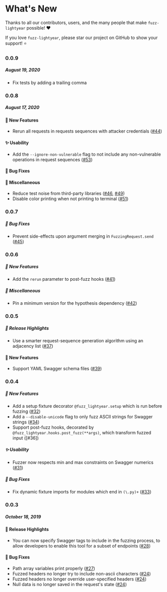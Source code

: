 # What's New

Thanks to all our contributors, users, and the many people that make `fuzz-lightyear` possible!
:heart:

If you love `fuzz-lightyear`, please star our project on GitHub to show your support! :star:

<!--
### A.B.C
##### MMM DD, YYYY

#### :mega: Release Highlights
#### :boom: Breaking Changes
#### :tada: New Features
#### :newspaper: News
#### :sparkles: Usability
#### :performing_arts: Performance
#### :bug: Bug Fixes
#### :snake: Miscellaneous

[#xxxx]: https://github.com/Yelp/detect-secrets-server/pull/xxxx
[@xxxx]: https://github.com/xxxx
-->
### 0.0.9
##### August 19, 2020

- Fix tests by adding a trailing comma

### 0.0.8
##### August 17, 2020

#### :tada: New Features

- Rerun all requests in requests sequences with attacker credentials ([#44])

#### :sparkles: Usability

- Add the `--ignore-non-vulnerable` flag to not include any non-vulnerable
operations in request sequences ([#53])

#### :bug: Bug Fixes

#### :snake: Miscellaneous

- Reduce test noise from third-party libraries ([#46], [#49])
- Disable color printing when not printing to terminal ([#51])

[#44]: https://github.com/Yelp/fuzz-lightyear/pull/44
[#46]: https://github.com/Yelp/fuzz-lightyear/pull/46
[#49]: https://github.com/Yelp/fuzz-lightyear/pull/49
[#51]: https://github.com/Yelp/fuzz-lightyear/pull/51
[#53]: https://github.com/Yelp/fuzz-lightyear/pull/53

### 0.0.7
##### :bug: Bug Fixes

- Prevent side-effects upon argument merging in `FuzzingRequest.send` ([#45])

[#45]: https://github.com/Yelp/fuzz-lightyear/pull/45

### 0.0.6
##### :tada: New Features

- Add the `rerun` parameter to post-fuzz hooks ([#41])

##### :snake: Miscellaneous

- Pin a minimum version for the hypothesis dependency ([#42])

[#41]: https://github.com/Yelp/fuzz-lightyear/pull/41
[#42]: https://github.com/Yelp/fuzz-lightyear/pull/42

### 0.0.5
##### :mega: Release Highlights

- Use a smarter request-sequence generation algorithm using an adjacency list ([#37])

#### :tada: New Features

- Support YAML Swagger schema files ([#39])

[#37]: https://github.com/Yelp/fuzz-lightyear/pull/37
[#39]: https://github.com/Yelp/fuzz-lightyear/pull/39

### 0.0.4
##### :tada: New Features

- Add a setup fixture decorator `@fuzz_lightyear.setup` which is run before fuzzing ([#32])
- Add a `--disable-unicode` flag to only fuzz ASCII strings for Swagger strings ([#34])
- Support post-fuzz hooks, decorated by `@fuzz_lightyear.hooks.post_fuzz(**args)`,
which transform fuzzed input ([#36])

##### :sparkles: Usability

- Fuzzer now respects min and max constraints on Swagger numerics ([#31])

##### :bug: Bug Fixes

- Fix dynamic fixture imports for modules which end in `(\.py)+` ([#33])

[#31]: https://github.com/Yelp/fuzz-lightyear/pull/31
[#32]: https://github.com/Yelp/fuzz-lightyear/pull/32
[#33]: https://github.com/Yelp/fuzz-lightyear/pull/33
[#34]: https://github.com/Yelp/fuzz-lightyear/pull/34

### 0.0.3
##### October 18, 2019

#### :mega: Release Highlights

- You can now specify Swagger tags to include in the fuzzing process, to allow developers
  to enable this tool for a subset of endpoints ([#28])

#### :bug: Bug Fixes

- Path array variables print properly ([#27])
- Fuzzed headers no longer try to include non-ascii characters ([#24])
- Fuzzed headers no longer override user-specified headers ([#24])
- Null data is no longer saved in the request's state ([#24])

[#24]: https://github.com/Yelp/fuzz-lightyear/pull/24
[#27]: https://github.com/Yelp/fuzz-lightyear/pull/27
[#28]: https://github.com/Yelp/fuzz-lightyear/pull/28
